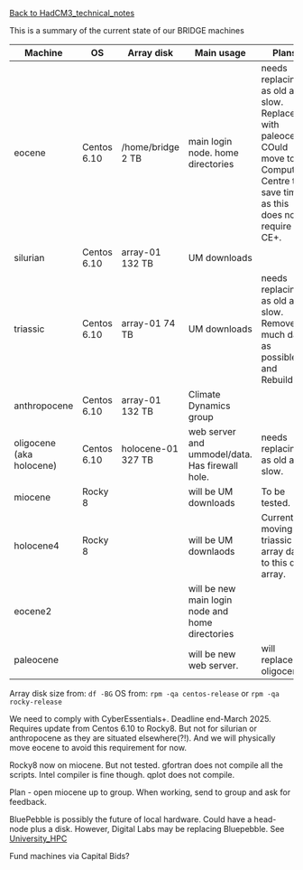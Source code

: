 [Back to HadCM3_technical_notes](HadCM3_technical_notes.md)

This is a summary of the current state of our BRIDGE machines

| Machine                  | OS          | Array disk         | Main usage                                       | Plans                                                                                                                               |
| ------------------------ | ----------- | ------------------ | ------------------------------------------------ | ----------------------------------------------------------------------------------------------------------------------------------- |
| eocene                   | Centos 6.10 | /home/bridge 2 TB  | main login node.  home directories               | needs replacing as old and slow. Replace with paleocene.  COuld move to Computer Centre to save time, as this does not require CE+. |
| silurian                 | Centos 6.10 | array-01 132 TB    | UM downloads                                     |                                                                                                                                     |
| triassic                 | Centos 6.10 | array-01 74 TB     | UM downloads                                     | needs replacing as old and slow.  Remove as much data as possible and Rebuild.                                                      |
| anthropocene             | Centos 6.10 | array-01 132 TB    | Climate Dynamics group                           |                                                                                                                                     |
| oligocene (aka holocene) | Centos 6.10 | holocene-01 327 TB | web server and ummodel/data.  Has firewall hole. | needs replacing as old and slow.                                                                                                    |
| miocene                  | Rocky 8     |                    | will be UM downloads                             | To be tested.                                                                                                                       |
| holocene4                | Rocky 8     |                    | will be UM downlaods                             | Currently moving triassic array data to this disk array.                                                                            |
| eocene2                  |             |                    | will be new main login node and home directories |                                                                                                                                     |
| paleocene                |             |                    | will be new web server.                          | will replace oligocene.                                                                                                             |
                                                                                            

Array disk size from: `df -BG`
OS from: `rpm -qa centos-release` or `rpm -qa rocky-release`

We need to comply with CyberEssentials+.  Deadline end-March 2025.  Requires update from Centos 6.10 to Rocky8.  But not for silurian or anthropocene as they are situated elsewhere(?!).  And we will physically move eocene to avoid this requirement for now.

Rocky8 now on miocene.  But not tested.  gfortran does not compile all the scripts.  Intel compiler is fine though.  qplot does not compile.

Plan - open miocene up to group.  When working, send to group and ask for feedback.

BluePebble is possibly the future of local hardware.  Could have a head-node plus a disk.  However, Digital Labs may be replacing Bluepebble.  See [University_HPC](University_HPC)

Fund machines via Capital Bids?

